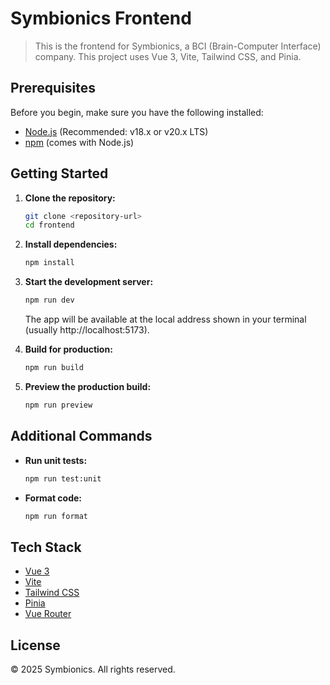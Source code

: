 # Symbionics Frontend

> This is the frontend for Symbionics, a BCI (Brain-Computer Interface) company. This project uses Vue 3, Vite, Tailwind CSS, and Pinia.

## Prerequisites

Before you begin, make sure you have the following installed:

- [Node.js](https://nodejs.org/) (Recommended: v18.x or v20.x LTS)
- [npm](https://www.npmjs.com/) (comes with Node.js)

## Getting Started

1. **Clone the repository:**

   ```sh
   git clone <repository-url>
   cd frontend
   ```

2. **Install dependencies:**

   ```sh
   npm install
   ```

3. **Start the development server:**

   ```sh
   npm run dev
   ```

   The app will be available at the local address shown in your terminal (usually http://localhost:5173).

4. **Build for production:**

   ```sh
   npm run build
   ```

5. **Preview the production build:**
   ```sh
   npm run preview
   ```

## Additional Commands

- **Run unit tests:**
  ```sh
  npm run test:unit
  ```
- **Format code:**
  ```sh
  npm run format
  ```

## Tech Stack

- [Vue 3](https://vuejs.org/)
- [Vite](https://vitejs.dev/)
- [Tailwind CSS](https://tailwindcss.com/)
- [Pinia](https://pinia.vuejs.org/)
- [Vue Router](https://router.vuejs.org/)

## License

&copy; 2025 Symbionics. All rights reserved.
